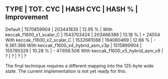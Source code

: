 TYPE                                | TOT. CYC   | HASH CYC  | HASH %  | Improvement
------------------------------------------------------------------------------------
Default                             | 1570859904 | 203441835 | 12.95 % | 
With keccak_f1600_x1_scalar_C       | 1543703424 | 203466389 | 13.18 % | + 24554
With keccak_f1600_x2_scalar_C       | 1532681088 | 194080469 | 12.66 % | - 9.361.366
With keccak_f1600_x4_hybrid_asm_v3p | 1515899904 | 155785329 | 10.28 % | - 47.656.506
With keccak_f1600_x5_hybrid_asm_v8  | ?          | ?         | ?       | ?

The final technique requires a different mapping into the 125-byte wide state. The current implementation is not yet ready for this.